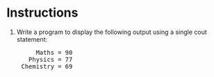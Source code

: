 # **Instructions**

1. Write a program to display the following output using a single cout statement:
<pre>
        Maths = 90
      Physics = 77
    Chemistry = 69
<pre>
